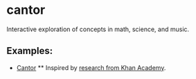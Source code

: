 # cantor
Interactive exploration of concepts in math, science, and music.

## Examples:
* [Cantor](https://eulerphi.github.io/kacantor/)
** Inspired by [research from Khan Academy](https://early.khanacademy.org/cantor/).
